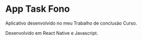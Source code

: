 # App Task Fono

Aplicativo desenvolvido no meu Trabalho de conclusão Curso. 

Desenvolvido em React Native e Javascript.
